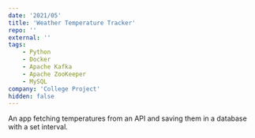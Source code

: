 ```yaml
---
date: '2021/05'
title: 'Weather Temperature Tracker'
repo: ''
external: ''
tags:
    - Python
    - Docker
    - Apache Kafka
    - Apache ZooKeeper
    - MySQL
company: 'College Project'
hidden: false
---
```


An app fetching temperatures from an API and saving them in a database with a set interval.
